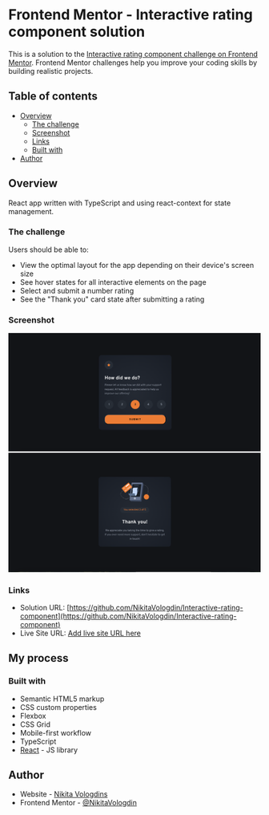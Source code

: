 # Frontend Mentor - Interactive rating component solution

This is a solution to the [Interactive rating component challenge on Frontend Mentor](https://www.frontendmentor.io/challenges/interactive-rating-component-koxpeBUmI). Frontend Mentor challenges help you improve your coding skills by building realistic projects.

## Table of contents

- [Overview](#overview)
  - [The challenge](#the-challenge)
  - [Screenshot](#screenshot)
  - [Links](#links)
  - [Built with](#built-with)
- [Author](#author)

## Overview

React app written with TypeScript and using react-context for state management.

### The challenge

Users should be able to:

- View the optimal layout for the app depending on their device's screen size
- See hover states for all interactive elements on the page
- Select and submit a number rating
- See the "Thank you" card state after submitting a rating

### Screenshot

![Shows desktop version of the rate section layout and button active state](./screenshots/screenshot1.png)
![Shows desktop version of the result layout section and selected value of the max values](./screenshots/screenshot2.png)

### Links

- Solution URL: [https://github.com/NikitaVologdin/Interactive-rating-component](https://github.com/NikitaVologdin/Interactive-rating-component)
- Live Site URL: [Add live site URL here](https://your-live-site-url.com)

## My process

### Built with

- Semantic HTML5 markup
- CSS custom properties
- Flexbox
- CSS Grid
- Mobile-first workflow
- TypeScript
- [React](https://reactjs.org/) - JS library

## Author

- Website - [Nikita Vologdins](https://vologdin.eu/portfolio)
- Frontend Mentor - [@NikitaVologdin](https://www.frontendmentor.io/profile/NikitaVologdin)
